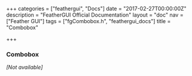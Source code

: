 +++
categories = ["feathergui", "Docs"]
date = "2017-02-27T00:00:00Z"
description = "FeatherGUI Official Documentation"
layout = "doc"
nav = ["Feather GUI"]
tags = ["fgCombobox.h", "feathergui_docs"]
title = "Combobox"

+++
### Combobox

*[Not available]*